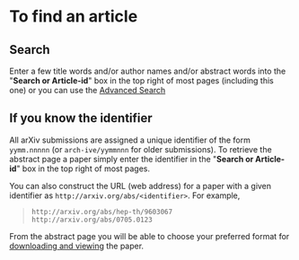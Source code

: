 To find an article
==================

Search
-------------

Enter a few title words and/or author names and/or abstract words into
the "**Search or Article-id**" box in the top right of most pages
(including this one) or you can use the [Advanced Search](/search/advanced)

If you know the identifier
--------------------------------------------------------

All arXiv submissions are assigned a unique identifier of the form
`yymm.nnnnn` (or `arch-ive/yymmnnn` for older submissions). To retrieve
the abstract page a paper simply enter the identifier in the "**Search
or Article-id**" box in the top right of most pages.

You can also construct the URL (web address) for a paper with a given
identifier as `http://arxiv.org/abs/<identifier>`. For example,

>     http://arxiv.org/abs/hep-th/9603067
>     http://arxiv.org/abs/0705.0123

From the abstract page you will be able to choose your preferred format
for [downloading and viewing](view) the paper.
